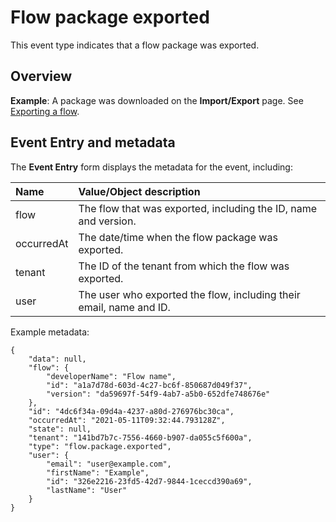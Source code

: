 # Flow package exported

<head>
  <meta name="guidename" content="Flow"/>
  <meta name="context" content="GUID-9c5a5e60-38ae-456d-9b5a-a4bfbb461b3f"/>
</head>


This event type indicates that a flow package was exported.

## Overview

**Example**: A package was downloaded on the **Import/Export** page. See [Exporting a flow](c-flo-Export_a_Flow_68fc8c07-7e2a-4011-98f5-d3d40c295277.md).

## Event Entry and metadata

The **Event Entry** form displays the metadata for the event, including:

|Name|Value/Object description|
|:---|:-----------------------|
|flow|The flow that was exported, including the ID, name and version.|
|occurredAt|The date/time when the flow package was exported.|
|tenant|The ID of the tenant from which the flow was exported.|
|user|The user who exported the flow, including their email, name and ID.|

Example metadata:

```
{
	"data": null,
	"flow": {
		"developerName": "Flow name",
		"id": "a1a7d78d-603d-4c27-bc6f-850687d049f37",
		"version": "da59697f-54f9-4ab7-a5b0-652dfe748676e"
	},
	"id": "4dc6f34a-09d4a-4237-a80d-276976bc30ca",
	"occurredAt": "2021-05-11T09:32:44.793128Z",
	"state": null,
	"tenant": "141bd7b7c-7556-4660-b907-da055c5f600a",
	"type": "flow.package.exported",
	"user": {
		"email": "user@example.com",
		"firstName": "Example",
		"id": "326e2216-23fd5-42d7-9844-1ceccd390a69",
		"lastName": "User"
	}
}
```
